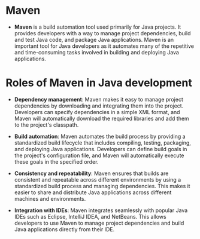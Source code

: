 # Maven

* __Maven__ is a build automation tool used primarily for Java projects. It provides developers with a way to manage project dependencies, build and test Java code, and package Java applications. Maven is an important tool for Java developers as it automates many of the repetitive and time-consuming tasks involved in building and deploying Java applications.

# Roles of Maven in Java development
* __Dependency management__: Maven makes it easy to manage project dependencies by downloading and integrating them into the project. Developers can specify dependencies in a simple XML format, and Maven will automatically download the required libraries and add them to the project's classpath.

* __Build automation__: Maven automates the build process by providing a standardized build lifecycle that includes compiling, testing, packaging, and deploying Java applications. Developers can define build goals in the project's configuration file, and Maven will automatically execute these goals in the specified order.

* __Consistency and repeatability__: Maven ensures that builds are consistent and repeatable across different environments by using a standardized build process and managing dependencies. This makes it easier to share and distribute Java applications across different machines and environments.

* __Integration with IDEs__: Maven integrates seamlessly with popular Java IDEs such as Eclipse, IntelliJ IDEA, and NetBeans. This allows developers to use Maven to manage project dependencies and build Java applications directly from their IDE.